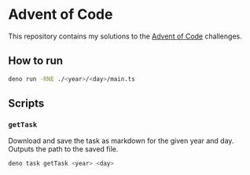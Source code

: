 # Advent of Code

This repository contains my solutions to the [Advent of Code](https://adventofcode.com/) challenges.

## How to run

```sh
deno run -RNE ./<year>/<day>/main.ts
```

## Scripts

### `getTask`

Download and save the task as markdown for the given year and day. Outputs the path to the saved file.

```sh
deno task getTask <year> <day>
```
